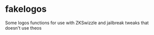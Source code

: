 # fakelogos
Some logos functions for use with ZKSwizzle and jailbreak tweaks that doesn't use theos
